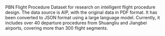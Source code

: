 PBN Flight Procedure Dataset for research on intelligent flight procedure design. The data source is AIP, with the original data in PDF format. It has been converted to JSON format using a large language model. Currently, it includes over 40 departure procedures from Shuangliu and Jiangbei airports, covering more than 300 flight segments.
